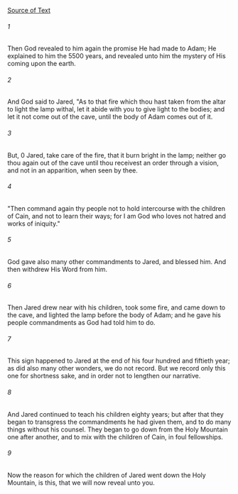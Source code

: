 [Source of Text](https://github.com/scrollmapper/bible_databases_deuterocanonical)

###### 1
Then God revealed to him again the promise He had made to Adam; He explained to him the 5500 years, and revealed unto him the mystery of His coming upon the earth.

###### 2
And God said to Jared, "As to that fire which thou hast taken from the altar to light the lamp withal, let it abide with you to give light to the bodies; and let it not come out of the cave, until the body of Adam comes out of it.

###### 3
But, 0 Jared, take care of the fire, that it burn bright in the lamp; neither go thou again out of the cave until thou receivest an order through a vision, and not in an apparition, when seen by thee.

###### 4
"Then command again thy people not to hold intercourse with the children of Cain, and not to learn their ways; for I am God who loves not hatred and works of iniquity."

###### 5
God gave also many other commandments to Jared, and blessed him. And then withdrew His Word from him.

###### 6
Then Jared drew near with his children, took some fire, and came down to the cave, and lighted the lamp before the body of Adam; and he gave his people commandments as God had told him to do.

###### 7
This sign happened to Jared at the end of his four hundred and fiftieth year; as did also many other wonders, we do not record. But we record only this one for shortness sake, and in order not to lengthen our narrative.

###### 8
And Jared continued to teach his children eighty years; but after that they began to transgress the commandments he had given them, and to do many things without his counsel. They began to go down from the Holy Mountain one after another, and to mix with the children of Cain, in foul fellowships.

###### 9
Now the reason for which the children of Jared went down the Holy Mountain, is this, that we will now reveal unto you.